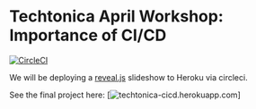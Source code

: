 # Techtonica April Workshop: Importance of CI/CD

[![CircleCI](https://circleci.com/gh/craychee/techtonica-cicd.svg?style=svg)](https://circleci.com/gh/craychee/techtonica-cicd)

We will be deploying a [reveal.js](https://github.com/hakimel/reveal.js)
slideshow to Heroku via circleci.

See the final project here:
[![techtonica-cicd.herokuapp.com](https://techtonica-cicd.herokuapp.com/#/)]
